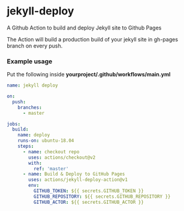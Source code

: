 # jekyll-deploy
A Github Action to build and deploy Jekyll site to Github Pages

The Action will build a production build of your jekyll site in gh-pages branch on every push.

### Example usage

Put the following inside **yourproject/.github/workflows/main.yml**

```yml
name: jekyll deploy

on:
  push:
    branches:
      - master

jobs:
  build:
    name: deploy
    runs-on: ubuntu-18.04
    steps:
      - name: checkout repo
        uses: actions/checkout@v2
        with:
          ref: 'master'
      - name: Build & Deploy to GitHub Pages
        uses: actions/jekyll-deploy-action@v1
        env:
          GITHUB_TOKEN: ${{ secrets.GITHUB_TOKEN }}
          GITHUB_REPOSITORY: ${{ secrets.GITHUB_REPOSITORY }}
          GITHUB_ACTOR: ${{ secrets.GITHUB_ACTOR }}
```
